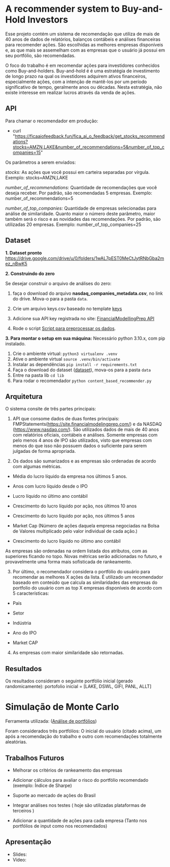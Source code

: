 # A recommender system to Buy-and-Hold Investors

Esse projeto contém um sistema de recomendação que utiliza de mais de 40 anos de dados de relatórios, balanços contábeis e análises financeiras para recomender ações. São escolhidas as melhores empresas disponíveis e, as que mais se assemelham com as empresas que o usuário já possui em seu portfólio, são recomendadas.

O foco do trabalho é em recomendar ações para investidores conhecidos como Buy-and-holders.
Buy-and-hold é é uma estratégia de investimento de longo prazo na qual os investidores adquirem ativos financeiros, especialmente ações, com a intenção de mantê-los por um período significativo de tempo, geralmente anos ou décadas. Nesta estratégia, não existe interesse em realizar lucros através da venda de ações.


## API


Para chamar o recomendador em produção:

  - curl "https://ficaaiofeedback.fun/fica_ai_o_feedback/get_stocks_recommendations?stocks=AMZN,LAKE&number_of_recommendations=5&number_of_top_companies=15"


Os parâmetros a serem enviados:

*stocks:* As ações que você possui em carteira separadas por vírgula. Exemplo: stocks=AMZN,LAKE

*number_of_recommendations:* Quantidade de recomendações que você deseja receber. Por padrão, são recomendadas 5 empresas. Exemplo: number_of_recommendations=5

*number_of_top_companies:* Quantidade de empresas selecionadas para análise de similaridade.
Quanto maior o número deste parâmetro, maior também será o risco e as novidades das recomendações. Por padrão, são utilizadas 20 empresas. Exemplo: number_of_top_companies=25


## Dataset

**1. Dataset pronto**
https://drive.google.com/drive/u/0/folders/1wAL7pEST0MeCtJytRNbGba2mez_nBwK5


**2. Construindo do zero**

Se desejar construir o arquivo de análises do zero:

1. faça o download do arquivo **nasdaq_companies_metadata.csv**, no link do drive. Mova-o para a pasta `data`.

2. Crie um arquivo keys.csv baseado no template [keys](keys.tmp.csv) 

3. Adicione sua API key registrada no site: [FinancialModellingPrep API](https://site.financialmodelingprep.com/developer/docs/dashboard)

4. Rode o script [Script para preprocessar os dados](lib/stock_data_process.py).


**3. Para montar o setup em sua máquina:**
Necessário python 3.10.x, com pip instalado.

1. Crie o ambiente virtual: `python3 virtualenv .venv`
2. Ative o ambiente virtual `source .venv/bin/activate`
3. Instalar as dependências `pip install -r requirements.txt`
4. Faça o download do dataset ([dataset](https://drive.google.com/drive/u/0/folders/1wAL7pEST0MeCtJytRNbGba2mez_nBwK5)), mova-os para a pasta `data`
5. Entre na pasta lib `cd lib`
6. Para rodar o recomendador `python content_based_recommender.py`


## Arquitetura

O sistema consite de três partes principais:

1. API que consome dados de duas fontes principais: FMPStatements(https://site.financialmodelingprep.com/) e da NASDAQ (https://www.nasdaq.com/). São utilizados dados de mais de 40 anos com relatórios oficiais, contábeis e análises. Somente empresas com pelo menos 4 anos de IPO são utilizados, visto que empresas com menos do que isso não possuem dados o suficiente para serem julgadas de forma apropriada.


2. Os dados são sumarizados e as empresas são ordenadas de acordo com algumas métricas.

  - Média do lucro líquido da empresa nos últimos 5 anos.

  - Anos com lucro líquido desde o IPO

  - Lucro líquido no último ano contábil

  - Crescimento do lucro líquido por ação, nos últimos 10 anos

  - Crescimento do lucro líquido por ação, nos últimos 5 anos

  - Market Cap (Número de ações daquela empresa negociadas na Bolsa de Valores multiplicado pelo valor individual de cada ação.)

  - Crescimento do lucro líquido no último ano contábil

As empresas são ordenadas na ordem listada dos atributos, com as superiores ficando no topo.
Novas métricas serão adicionadas no futuro, e provavelmente uma forma mais sofisticada de rankeamento.

3. Por último, o recomendador considera o portfólio do usuário para recomendar as melhores X ações da lista.
É utilizado um recomendador baseado em conteúdo que calcula as similaridades das empresas do portfolio do usuário com as top X empresas disponíveis de acordo com 5 características:

  - País

  - Setor

  - Indústria

  - Ano do IPO

  - Market CAP

4. As empresas com maior similaridade são retornadas.


## Resultados

Os resultados consideram o seguinte portfólio inicial (gerado randomicamente):
portofolio inicial = [LAKE, DSWL, GIFI, PANL, ALLT]

# Simulação de Monte Carlo
Ferramenta utilizada: ([Análise de portfólios](https://www.portfoliovisualizer.com/analysis))

Foram considerados três portfólios: O inicial do usuário (citado acima), um após a recomendação do trabalho e outro com recomendações totalmente aleatórias.


## Trabalhos Futuros

* Melhorar os critérios de rankeamento das empresas

* Adicionar cálculos para avaliar o risco do portfólio recomendado (exemplo: Índice de Sharpe)

* Suporte ao mercado de ações do Brasil

* Integrar análises nos testes ( hoje são utilizadas plataformas de terceiros )

* Adicionar a quantidade de ações para cada empresa (Tanto nos portfólios de input como nos recomendados)


## Apresentação
- Slides:
- Vídeo:
